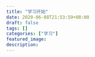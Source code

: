 ```yaml
---
title: "学习开始"
date: 2020-06-08T21:53:59+08:00
draft: false
tags: []
categories: ["学习"]
featured_image: 
description: 
---
```


